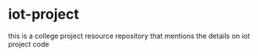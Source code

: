 # iot-project
this is a college project resource repository that mentions the details on iot project code
